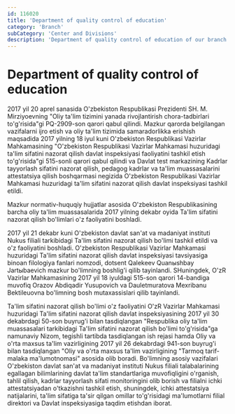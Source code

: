 ```yaml
---
id: 116020
title: 'Department of quality control of education'
category: 'Branch'
subCategory: 'Center and Divisions'
description: 'Department of quality control of education of our branch'
---
```


# Department of quality control of education

2017 yil 20 aprel sanasida O'zbekiston Respublikasi Prezidenti SH. M. Mirziyoevning "Oliy ta'lim tizimini yanada rivojlantirish chora-tadbirlari to'g'risida"gi PQ-2909-son qarori qabul qilindi. Mazkur qarorda belgilangan vazifalarni ijro etish va oliy ta'lim tizimida samaradorlikka erishish maqsadida 2017 yilning 18 iyul kuni O'zbekiston Respublikasi Vazirlar Mahkamasining "O'zbekiston Respublikasi Vazirlar Mahkamasi huzuridagi ta'lim sifatini nazorat qilish davlat inspeksiyasi faoliyatini tashkil etish to'g'risida"gi 515-sonli qarori qabul qilindi va Davlat test markazining Kadrlar tayyorlash sifatini nazorat qilish, pedagog kadrlar va ta'lim muassasalarini attestatsiya qilish boshqarmasi negizida O'zbekiston Respublikasi Vazirlar Mahkamasi huzuridagi ta'lim sifatini nazorat qilish davlat inspeksiyasi tashkil etildi.

Mazkur normativ-huquqiy hujjatlar asosida O'zbekiston Respublikasining barcha oliy ta'lim muassasalarida 2017 yilning dekabr oyida Ta'lim sifatini nazorat qilish bo'limlari o'z faoliyatini boshladi.

2017 yil 21 dekabr kuni O'zbekiston davlat san'at va madaniyat instituti Nukus filiali tarkibidagi Ta'lim sifatini nazorat qilish bo'limi tashkil etildi va o'z faoliyatini boshladi. O'zbekiston Respublikasi Vazirlar Mahkamasi huzuridagi Ta'lim sifatini nazorat qilish davlat inspeksiyasi tavsiyasiga binoan filologiya fanlari nomzodi, dotsent Qalekeev Quanыshbay Jartыbaevich mazkur bo'limning boshlig'i qilib tayinlandi. SHuningdek, O'zR Vazirlar Mahkamasining 2017 yil 18 iyuldagi 515-son qarori 14-bandiga muvofiq Orazov Abdiqadir Yusupovich va Dauletmuratova Mexribanu Bektileuovna bo'limning bosh mutaxassislari qilib tayinlandi.

Ta'lim sifatini nazorat qilish bo'limi o'z faoliyatini O'zR Vazirlar Mahkamasi huzuridagi Ta'lim sifatini nazorat qilish davlat inspeksiyasining 2017 yil 30 dekabrdagi 50-son buyrug'i bilan tasdiqlangan "Respublika oliy ta'lim muassasalari tarkibidagi Ta'lim sifatini nazorat qilish bo'limi to'g'risida"ga namunaviy Nizom, tegishli tartibda tasdiqlangan ish rejasi hamda Oliy va o'rta maxsus ta'lim vazirligining 2017 yil 26 dekabrdagi 941-son buyrug'i bilan tasdiqlangan "Oliy va o'rta maxsus ta'lim vazirligining "Tarmoq tarif-malaka ma'lumotnomasi" asosida olib boradi. Bo'limning asosiy vazifalari O'zbekiston davlat san'at va madaniyat instituti Nukus filiali talabalarining egallagan bilimlarining davlat ta'lim standartlariga muvofiqligini o'rganish, tahlil qilish, kadrlar tayyorlash sifati monitoringini olib borish va filialni ichki attestatsiyadan o'tkazishni tashkil etish, shuningdek, ichki attestatsiya natijalarini, ta'lim sifatiga ta'sir qilgan omillar to'g'risidagi ma'lumotlarni filial direktori va Davlat inspeksiyasiga taqdim etishdan iborat.
